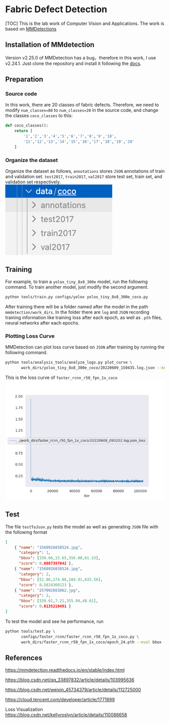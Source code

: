 # Fabric Defect Detection
[TOC]
This is the lab work of Computer Vision and Applications. The work is based on [MMDetections](https://github.com/open-mmlab/mmdetection)
## Installation of MMdetection
Version v2.25.0 of MMDetection has a bug，therefore in this work, I use v2.24.1. Just clone the repository and install it following the [docs](https://mmdetection.readthedocs.io/en/latest/get_started.html#installation).

## Preparation

### Source code
In this work, there are 20 classes of fabric defects. Therefore, we need to modify `num_classes=80` to `num_classes=20` in the source code, and change the classes `coco_classes` to this:


```python
def coco_classes():
    return [
        '1','2','3','4','5','6','7','8','9','10',
        '11','12','13','14','15','16','17','18','19','20'
    ]
```

### Organize the dataset
Organize the dataset as follows, `annotations` stores `JSON` annotations of train and validation set. `test2017`, `train2017`, `val2017` store test set, train set, and validation set respectively.
![Dataset](./assets/Dataset.png)

## Training

For example, to train a `yolox_tiny_8x8_300e` model, run the following command. To train another model, just modify the second argument.

```sh
python tools/train.py configs/yolox yolox_tiny_8x8_300e_coco.py
```

After training there will be a folder named after the model in the path `mmdetection/work_dirs`. In the folder there are `log` and `JSON` recording training information like training loss after each epoch, as well as `.pth` files, neural networks after each epochs.

### Plotting Loss Curve

MMDetection can plot loss curve based on `JSON` after training by running the following command.
```bash
python tools/analysis_tools/analyze_logs.py plot_curve \
       work_dirs/yolox_tiny_8x8_300e_coco/20220609_150435.log.json --keys loss --out ./plot_result/4.png

```

This is the loss curve of `faster_rcnn_r50_fpn_1x_coco`
![loss](./assets/1.png)

## Test

The file `testToJson.py` tests the model as well as generating `JSON` file with the following format

```json
[
    { "name": "1560926838524.jpg",
      "category": 1,
      "bbox": [339.66,15.65,356.00,61.33],
      "score": 0.0087397042 }, 
    { "name": "1560926838524.jpg", 
      "category": 2, 
      "bbox": [52.86,174.86,104.91,633.56], 
      "score": 0.5624360123 }, 
    { "name": "257092683862.jpg", 
      "category": 2, 
      "bbox": [339.61,7.21,355.94,48.61],
      "score": 0.0135210491 } 
]
```
To test the model and see he performance, run
```bash
python tools/test.py \
       configs/faster_rcnn/faster_rcnn_r50_fpn_1x_coco.py \
       work_dirs/faster_rcnn_r50_fpn_1x_coco/epoch_24.pth --eval bbox --show
```

## References
https://mmdetection.readthedocs.io/en/stable/index.html

https://blog.csdn.net/qq_33897832/article/details/103995636

https://blog.csdn.net/weixin_45734379/article/details/112725000

https://cloud.tencent.com/developer/article/1771899

Loss Visualization https://blog.csdn.net/kellyroslyn/article/details/110086658
